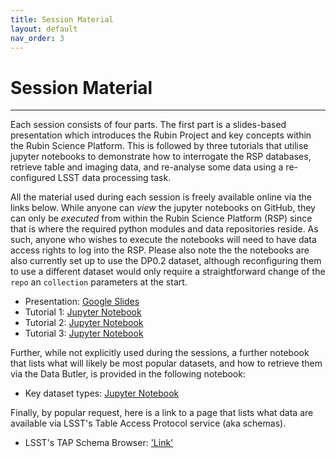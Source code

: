 ```yaml
---
title: Session Material
layout: default
nav_order: 3
---
```


# Session Material

---

Each session consists of four parts. The first part is a slides-based presentation which introduces the Rubin Project and key concepts within the Rubin Science Platform. This is followed by three tutorials that utilise jupyter notebooks to demonstrate how to interrogate the RSP databases, retrieve table and imaging data, and re-analyse some data using a re-configured LSST data processing task.

All the material used during each session is freely available online via the links below. While anyone can *view* the jupyter notebooks on GitHub, they can only be *executed* from within the Rubin Science Platform (RSP) since that is where the required python modules and data repositories reside. As such, anyone who wishes to execute the notebooks will need to have data access rights to log into the RSP. Please also note the the notebooks are also currently set up to use the DP0.2 dataset, although reconfiguring them to use a different dataset would only require a straightforward change of the `repo` an `collection` parameters at the start. 

* Presentation: [Google Slides](https://docs.google.com/presentation/d/1TU5R4Tk8KbkuEGj4Qqk2ok00PMuIUihu32k874-ca9c/edit?usp=sharing)
* Tutorial 1: [Jupyter Notebook](https://github.com/lsst-uk/rsp-uk-notebooks/blob/main/Intro_to_RSP/IntroToRSPSession1.ipynb)
* Tutorial 2: [Jupyter Notebook](https://github.com/lsst-uk/rsp-uk-notebooks/blob/main/Intro_to_RSP/IntroToRSPSession2.ipynb)
* Tutorial 3: [Jupyter Notebook](https://github.com/lsst-uk/rsp-uk-notebooks/blob/main/Intro_to_RSP/IntroToRSPSession3.ipynb)

Further, while not explicitly used during the sessions, a further notebook that lists what will likely be most popular datasets, and how to retrieve them via the Data Butler, is provided in the following notebook:

* Key dataset types: [Jupyter Notebook](https://github.com/lsst-uk/rsp-uk-notebooks/blob/main/Intro_to_RSP/KeyDatasets.ipynb)

Finally, by popular request, here is a link to a page that lists what data are available via LSST's Table Access Protocol service (aka schemas). 

* LSST's TAP Schema Browser: ['Link'](https://dm.lsst.org/sdm_schemas/browser/) 
